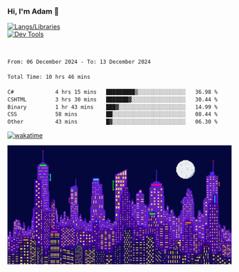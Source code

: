 ### Hi, I'm Adam 👋

[![Langs/Libraries](https://skillicons.dev/icons?i=cs,dotnet,js,css,html,sass,ts,jquery,bootstrap)](https://skillicons.dev)
<br/>
[![Dev Tools](https://skillicons.dev/icons?i=git,github,githubactions,visualstudio)](https://skillicons.dev)

<br/>

<!--START_SECTION:waka-->

```txt
From: 06 December 2024 - To: 13 December 2024

Total Time: 10 hrs 46 mins

C#             4 hrs 15 mins   █████████▒░░░░░░░░░░░░░░░   36.98 %
CSHTML         3 hrs 30 mins   ███████▓░░░░░░░░░░░░░░░░░   30.44 %
Binary         1 hr 43 mins    ███▓░░░░░░░░░░░░░░░░░░░░░   14.99 %
CSS            58 mins         ██░░░░░░░░░░░░░░░░░░░░░░░   08.44 %
Other          43 mins         █▓░░░░░░░░░░░░░░░░░░░░░░░   06.30 %
```

<!--END_SECTION:waka-->

[![wakatime](https://wakatime.com/badge/user/2234bda2-efd3-47c5-8724-79108edfe9aa.svg)](https://wakatime.com/@2234bda2-efd3-47c5-8724-79108edfe9aa)

![Pixelated city at night](./media/city.gif)
